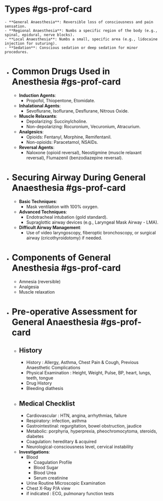 # Types #gs-prof-card
	- **General Anaesthesia**: Reversible loss of consciousness and pain sensation.
	- **Regional Anaesthesia**: Numbs a specific region of the body (e.g., spinal, epidural, nerve blocks).
	- **Local Anaesthesia**: Numbs a small, specific area (e.g., lidocaine injection for suturing).
	- **Sedation**: Conscious sedation or deep sedation for minor procedures.
- # Common Drugs Used in Anesthesia #gs-prof-card
	- **Induction Agents**:
		- Propofol, Thiopentone, Etomidate.
	- **Inhalational Agents**:
		- Sevoflurane, Isoflurane, Desflurane, Nitrous Oxide.
	- **Muscle Relaxants**:
		- Depolarizing: Succinylcholine.
		- Non-depolarizing: Rocuronium, Vecuronium, Atracurium.
	- **Analgesics**:
		- Opioids: Fentanyl, Morphine, Remifentanil.
		- Non-opioids: Paracetamol, NSAIDs.
	- **Reversal Agents**:
		- Naloxone (opioid reversal), Neostigmine (muscle relaxant reversal), Flumazenil (benzodiazepine reversal).
- # Securing Airway During General Anaesthesia #gs-prof-card
	- **Basic Techniques**:
		- Mask ventilation with 100% oxygen.
	- **Advanced Techniques**:
		- Endotracheal intubation (gold standard).
		- Supraglottic airway devices (e.g., Laryngeal Mask Airway - LMA).
	- **Difficult Airway Management**:
		- Use of video laryngoscopy, fiberoptic bronchoscopy, or surgical airway (cricothyroidotomy) if needed.
- # Components of General Anesthesia #gs-prof-card
	- Amnesia (reversible)
	- Analgesia
	- Muscle relaxation
- # Pre-operative Assessment for General Anaesthesia #gs-prof-card
	- ## History
		- History : Allergy, Asthma, Chest Pain & Cough, Previous Anaesthetic Complications
		- Physical Examination : Height, Weight, Pulse, BP, heart, lungs, teeth, tongue
		- Drug History
		- Bleeding diathesis
	- ## Medical Checklist
		- Cardiovascular : HTN, angina, arrhythmias, failure
		- Respiratory: infection, asthma
		- Gastrointestinal: regurgitation, bowel obstruction, jaudice
		- Metabolic: porphyria, hyperprexia, pheochromocytoma, steroids, diabetes
		- Coagulation: hereditary & acquired
		- Neurological-consciousness level, cervical instability
	- **Investigations**:
		- Blood
			- Coagulation Profile
			- Blood Sugar
			- Blood Urea
			- Serum creatinine
		- Urine Routine Microscopic Examination
		- Chest X-Ray P/A view
		- if indicated : ECG, pulmonary function tests